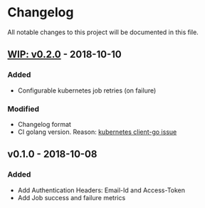 # Changelog
All notable changes to this project will be documented in this file.

## [WIP: v0.2.0] - 2018-10-10
### Added
  - Configurable kubernetes job retries (on failure)
### Modified
  - Changelog format
  - CI golang version. Reason: [kubernetes client-go issue](https://github.com/kubernetes/client-go/issues/449)

## v0.1.0 - 2018-10-08
### Added
  - Add Authentication Headers: Email-Id and Access-Token
  - Add Job success and failure metrics

[WIP: v0.2.0]: https://github.com/gojektech/proctor/compare/v0.1.0...v0.2.0
